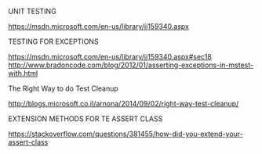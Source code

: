 UNIT TESTING

https://msdn.microsoft.com/en-us/library/jj159340.aspx


TESTING FOR EXCEPTIONS

https://msdn.microsoft.com/en-us/library/jj159340.aspx#sec18
http://www.bradoncode.com/blog/2012/01/asserting-exceptions-in-mstest-with.html


The Right Way to do Test Cleanup

http://blogs.microsoft.co.il/arnona/2014/09/02/right-way-test-cleanup/

EXTENSION METHODS FOR TE ASSERT CLASS

https://stackoverflow.com/questions/381455/how-did-you-extend-your-assert-class